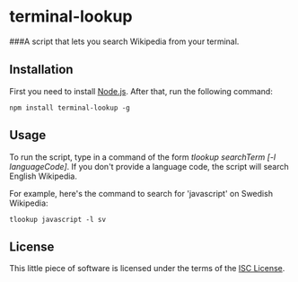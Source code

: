 terminal-lookup
===============

###A script that lets you search Wikipedia from your terminal.

Installation
------------

First you need to install [Node.js](https://nodejs.org/). After that, run the following command:

    npm install terminal-lookup -g
    
Usage
-----

To run the script, type in a command of the form *tlookup searchTerm [-l languageCode]*. If you don't provide a language code, the script will search English Wikipedia. 

For example, here's the command to search for 'javascript' on Swedish Wikipedia:

    tlookup javascript -l sv
    
License
-------

This little piece of software is licensed under the terms of the [ISC License](http://en.wikipedia.org/wiki/ISC_license).
